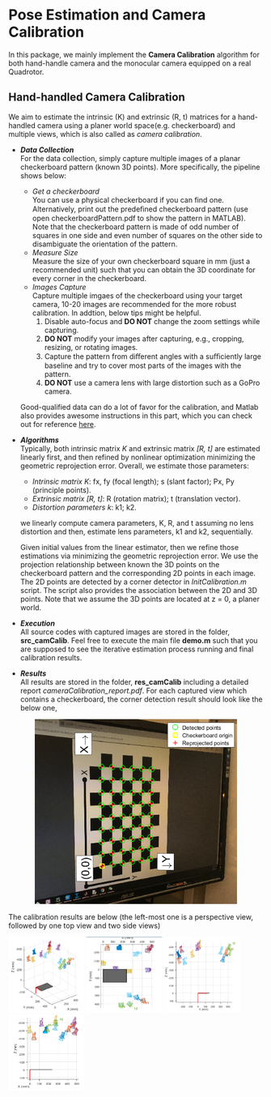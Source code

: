 # Pose Estimation and Camera Calibration
In this package, we mainly implement the **Camera Calibration** algorithm for both hand-handle camera and the monocular camera equipped on a real Quadrotor.

Hand-handled Camera Calibration
-------------------------------
We aim to estimate the intrinsic (K) and extrinsic (R, t) matrices for a hand-handled camera using a planer world space(e.g. checkerboard) and multiple views, which is also called as _camera calibration_. 

* _**Data Collection**_           
For the data collection, simply capture multiple images of a planar checkerboard pattern (known 3D points). More specifically, the pipeline shows below:
  *  _Get a checkerboard_         
  You can use a physical checkerboard if you can find one. Alternatively, print out the predeﬁned checkerboard pattern (use open checkerboardPattern.pdf to show the pattern in MATLAB). Note that the checkerboard pattern is made of odd number of squares in one side and even number of squares on the other side to disambiguate the orientation of the pattern.       
  * _Measure Size_    
  Measure the size of your own checkerboard square in mm (just a recommended unit) such that you can obtain the 3D coordinate for every corner in the checkerboard.    
  * _Images Capture_    
  Capture multiple imgaes of the checkerboard using your target camera, 10-20 images are recommended for the more robust calibration. In addtion, below tips might be helpful.     
    1. Disable auto-focus and **DO NOT** change the zoom settings while capturing.     
    2. **DO NOT** modify your images after capturing, e.g., cropping, resizing, or rotating images.    
    3. Capture the pattern from diﬀerent angles with a suﬃciently large baseline and try to cover most parts of the images with the pattern. 
    4. **DO NOT** use a camera lens with large distortion such as a GoPro camera.                    

  Good-qualified data can do a lot of favor for the calibration, and Matlab also provides awesome instructions in this part, which you can check out for reference [here](http://www.mathworks.com/help/vision/ug/single-camera-calibrator-app.html#bt19jdq-1).

* _**Algorithms**_      
Typically, both intrinsic matrix _K_ and extrinsic matrix _[R, t]_ are estimated linearly first, and then refined by nonlinear optimization minimizing the geometric reprojection error. Overall, we estimate those parameters:
  * _Intrinsic matrix K_: fx, fy (focal length); s (slant factor); Px, Py (principle points).
  * _Extrinsic matrix [R, t]_: R (rotation matrix); t (translation vector).
  * _Distortion parameters k_: k1; k2.
  
   we linearly compute camera parameters, K, R, and t assuming no lens distortion and then, estimate lens parameters, k1 and k2, sequentially.         
   
   Given initial values from the linear estimator, then we refine those estimations via minimizing the geometric reprojection error. We use the projection relationship between known the 3D points on the checkerboard pattern and the corresponding 2D points in each image. The 2D points are detected by a corner detector in _InitCalibration.m_ script. The script also provides the association between the 2D and 3D points. Note that we assume the 3D points are located at z = 0, a planer world.


* _**Execution**_       
All source codes with captured images are stored in the folder, **src_camCalib**. Feel free to execute the main file **demo.m** such that you are supposed to see the iterative estimation process running and final calibration results.


* _**Results**_     
All results are stored in the folder, **res_camCalib** including a detailed report _cameraCalibration_report.pdf_. For each captured view which contains a checkerboard, the corner detection result should look like the below one,
<div align=center>
  <img width="400" height="365" src="./res_camCalib/check1.png", alt="checkerboard"/>
</div>

The calibration results are below (the left-most one is a perspective view, followed by one top view and two side views)
<p >
 <img src = "./res_camCalib/pattern1.png?raw=true" width="150" height="150">
 <img src = "./res_camCalib/pattern3.png?raw=true" width="150" height="150">
 <img src = "./res_camCalib/pattern2.png?raw=true" width="150" height="150">
 <img src = "./res_camCalib/pattern4.png?raw=true" width="150" height="150">
</p>
